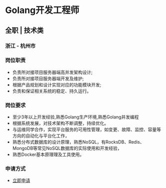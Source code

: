 
# Golang开发工程师
## 全职  |  技术类
### 浙江 - 杭州市

### 岗位职责
- 负责所对接项目服务器端高并发架构设计;
- 负责所对接项目服务器端开发及维护;
- 根据产品规划和设计实现对应的功能模块开发;
- 负责和保证相关系统的稳定、持久运行。
### 岗位要求
- 至少3年以上开发经验,熟悉Golang生产环境,熟悉Golang并发编程
- 根据系统发展，对技术架构不断调整，持续优化。
- 与运维同学合作，实现平台服务的可用性管理，如变更、故障、监控、容量等⽅向的自动化与平台化工作，
- 熟悉分布式数据库的设计原理，熟悉NoSQL，有RocksDB、Redis、MongoDB等常见NoSQL数据库的实际使用和开发经验，
- 熟悉Docker基本原理理及工具使⽤。
### 申请方式
- <a href="mailto:hr@tuya.com?subject=求职简历-Golang开发工程师-来自GitHub">立即申请</a>